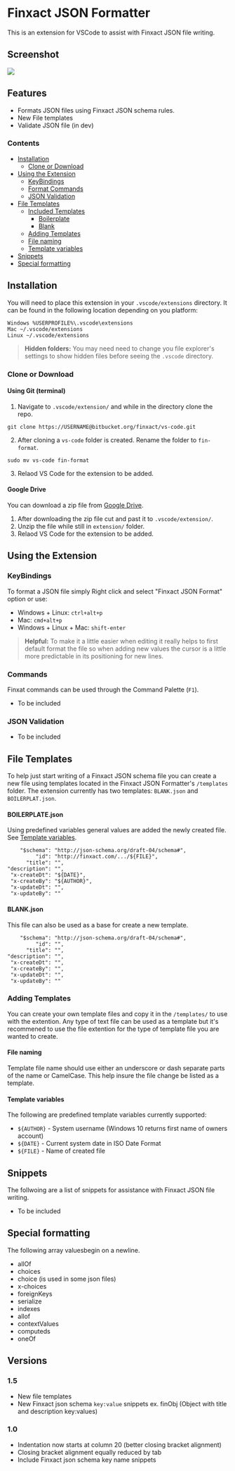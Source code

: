 # Finxact JSON Formatter

This is an extension for VSCode to assist with Finxact JSON file writing.

## Screenshot
![](https://drive.google.com/uc?export=view&id=1N4oDMsDjzcSXV0vv6lk0AlxeFSkH7HA4)

## Features
- Formats JSON files using Finxact JSON schema rules.
- New File templates
- Validate JSON file (in dev)


### Contents
- [Installation](#Installation)
    - [Clone or Download](#Clone-or-Download)
- [Using the Extension](#Using-the-Extension)
    - [KeyBindings](#KeyBindings)
    - [Format Commands](#Format-Commands)
    - [JSON Validation](#JSON-Validation)
- [File Templates](#File-Templates)
    - [Included Templates](#Included-Templates)
        - [Boilerplate](#BOILERPLATE.json)
        - [Blank](#BLANK.json)
    - [Adding Templates](#Adding-Templates)
    - [File naming](#File-naming)
    - [Template variables](#Template-variables)
- [Snippets](#Snippets)
- [Special formatting](#Special-formatting)

## Installation

You will need to place this extension in your `.vscode/extensions` directory. It can be found in the following location depending on you platform:
```
Windows %USERPROFILE%\.vscode\extensions
Mac ~/.vscode/extensions
Linux ~/.vscode/extensions
```


> **Hidden folders:** You may need need to change you file explorer's settings to show hidden files before seeing the `.vscode` directory.

### Clone or Download

#### Using Git (terminal)
1. Navigate to `.vscode/extension/` and while in the directory clone the repo.
```
git clone https://USERNAME@bitbucket.org/finxact/vs-code.git
```

2. After cloning a `vs-code` folder is created. Rename the folder to `fin-format`.
```
sudo mv vs-code fin-format
```

3. Relaod VS Code for the extension to be added.

#### Google Drive
You can download a zip file from [Google Drive](https://drive.google.com/drive/folders/13y3dKEXJE0sE4aGEdUZL8Iq0bGY5hopx?usp=sharing).

1. After downloading the zip file cut and past it to `.vscode/extension/`.
2. Unzip the file while still in `extension/` folder.
3. Relaod VS Code for the extension to be added.

## Using the Extension

### KeyBindings
To format a JSON file simply Right click and select "Finxact JSON Format" option or use:

- Windows + Linux: `ctrl+alt+p`
- Mac: `cmd+alt+p`
- Windows + Linux + Mac: `shift-enter`

> **Helpful:** To make it a little easier when editing it really helps to first default format the file so when adding new values the cursor is a little more predictable in its positioning for new lines.

### Commands

Finxat commands can be used through the Command Palette (`F1`).

- To be included

### JSON Validation
- To be included


## File Templates

To help just start writing of a Finxact JSON schema file you can create a new file using templates located in the Finxact JSON Formatter's `/templates` folder. The extension currently has two templates: `BLANK.json` and `BOILERPLAT.json`.

#### BOILERPLATE.json
Using predefined variables general values are added the newly created file. See [Template variables](#Template-variables).
```
    "$schema": "http://json-schema.org/draft-04/schema#",
         "id": "http://finxact.com/.../${FILE}",
      "title": "",
"description": "",
 "x-createDt": "${DATE}",
 "x-createBy": "${AUTHOR}",
 "x-updateDt": "",
 "x-updateBy": ""
```

#### BLANK.json
This file can also be used as a base for create a new template.
```
    "$schema": "http://json-schema.org/draft-04/schema#",
         "id": "",
      "title": "",
"description": "",
 "x-createDt": "",
 "x-createBy": "",
 "x-updateDt": "",
 "x-updateBy": ""
```

### Adding Templates
You can create your own template files and copy it in the `/templates/` to use with the extention. Any type of text file can be used as a template but it's recommened to use the file extention for the type of template file you are wanted to create. 

#### File naming
Template file name should use either an underscore or dash separate parts of the name or CamelCase. This help insure the file change be listed as a template.

#### Template variables
The following are predefined template variables currently supported:

- `${AUTHOR}` - System username (Windows 10 returns first name of owners account)
- `${DATE}` - Current system date in ISO Date Format
- `${FILE}` - Name of created file


## Snippets
The follwoing are a list of snippets for assistance with Finxact JSON file writing.
- To be included

## Special formatting
The following array valuesbegin on a newline.

- allOf
- choices
- choice (is used in some json files)
- x-choices
- foreignKeys
- serialize
- indexes
- allof
- contextValues
- computeds
- oneOf

## Versions

### 1.5
- New file templates
- New Finxact json schema `key:value` snippets ex. finObj (Object with title and description key:values)

### 1.0
- Indentation now starts at column 20 (better closing bracket alignment)
- Closing bracket alignment equally reduced by tab
- Include Finxact json schema key name snippets